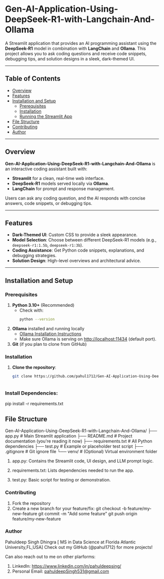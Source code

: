 # Gen-AI-Application-Using-DeepSeek-R1-with-Langchain-And-Ollama

A Streamlit application that provides an AI programming assistant using the **DeepSeek-R1** model in combination with **LangChain** and **Ollama**. This project allows you to ask coding questions and receive code snippets, debugging tips, and solution designs in a sleek, dark-themed UI.

---

## Table of Contents

- [Overview](#overview)
- [Features](#features)
- [Installation and Setup](#installation-and-setup)
  - [Prerequisites](#prerequisites)
  - [Installation](#installation)
  - [Running the Streamlit App](#running-the-app)
- [File Structure](#file-structure)
- [Contributing](#contributing)
- [Author](#author)

---

## Overview

**Gen-AI-Application-Using-DeepSeek-R1-with-Langchain-And-Ollama** is an interactive coding assistant built with:
- **Streamlit** for a clean, real-time web interface.
- **DeepSeek-R1** models served locally via **Ollama**.
- **LangChain** for prompt and response management.

Users can ask any coding question, and the AI responds with concise answers, code snippets, or debugging tips.

---

## Features

- **Dark-Themed UI**: Custom CSS to provide a sleek appearance.
- **Model Selection**: Choose between different DeepSeek-R1 models (e.g., `deepseek-r1:1.5b`, `deepseek-r1:3b`).
- **Coding Assistance**: Get Python code snippets, explanations, and debugging strategies.
- **Solution Design**: High-level overviews and architectural advice.

---

## Installation and Setup

### Prerequisites

1. **Python 3.10+** (Recommended)  
   - Check with:  
     ```bash
     python --version
     ```
2. **Ollama** installed and running locally  
   - [Ollama Installation Instructions](https://ollama.ai/docs/install)
   - Make sure Ollama is serving on [http://localhost:11434](http://localhost:11434) (default port).
3. **Git** (if you plan to clone from GitHub)

### Installation

1. **Clone the repository**:
   ```bash
   git clone https://github.com/pahul1712/Gen-AI-Application-Using-DeepSeek-R1-with-Langchain-And-Ollama.git



### Install Dependencies:

pip install -r requirements.txt


## File Structure 
Gen-AI-Application-Using-DeepSeek-R1-with-Langchain-And-Ollama/
├── app.py                # Main Streamlit application
├── README.md             # Project documentation (you're reading it now)
├── requirements.txt      # All Python dependencies
├── test.py               # Example or placeholder test script
├── .gitignore            # Git ignore file
└── venv/                 # (Optional) Virtual environment folder


1. app.py:
Contains the Streamlit code, UI design, and LLM prompt logic.

2. requirements.txt:
Lists dependencies needed to run the app.

3. test.py:
Basic script for testing or demonstration.


### Contributing

1. Fork the repository
2. Create a new branch for your feature/fix:
     git checkout -b feature/my-new-feature
     git commit -m "Add some feature"
     git push origin feature/my-new-feature
     
### Author

Pahuldeep Singh Dhingra [ MS in Data Science at Florida Atlantic University,FL,USA]
Check out my GitHub (@pahul1712) for more projects!

Can also reach out to me on other plarforms:

1. LinkedIn:  https://www.linkedin.com/in/pahuldeepsing/
2. Personal Email: pahuldeepSingh531@gmail.com






